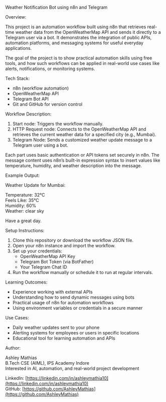 Weather Notification Bot using n8n and Telegram

Overview:

This project is an automation workflow built using n8n that retrieves real-time weather data from the OpenWeatherMap API and sends it directly to a Telegram user via a bot. It demonstrates the integration of public APIs, automation platforms, and messaging systems for useful everyday applications.

The goal of the project is to show practical automation skills using free tools, and how such workflows can be applied in real-world use cases like alerts, notifications, or monitoring systems.

Tech Stack:

- n8n (workflow automation)
- OpenWeatherMap API
- Telegram Bot API
- Git and GitHub for version control

Workflow Description:

1. Start node: Triggers the workflow manually.
2. HTTP Request node: Connects to the OpenWeatherMap API and retrieves the current weather data for a specified city (e.g., Mumbai).
3. Telegram Node: Sends a customized weather update message to a Telegram user using a bot.

Each part uses basic authentication or API tokens set securely in n8n. The message content uses n8n’s built-in expression syntax to insert values like temperature, humidity, and weather description into the message.

Example Output:

Weather Update for Mumbai:

Temperature: 32°C  
Feels Like: 35°C  
Humidity: 60%  
Weather: clear sky

Have a great day.

Setup Instructions:

1. Clone this repository or download the workflow JSON file.
2. Open your n8n instance and import the workflow.
3. Set up your credentials:
   - OpenWeatherMap API Key
   - Telegram Bot Token (via BotFather)
   - Your Telegram Chat ID
4. Run the workflow manually or schedule it to run at regular intervals.

Learning Outcomes:

- Experience working with external APIs
- Understanding how to send dynamic messages using bots
- Practical usage of n8n for automation workflows
- Using environment variables or credentials in a secure manner

Use Cases:

- Daily weather updates sent to your phone
- Alerting systems for employees or users in specific locations
- Educational tool for learning automation and APIs

Author:

Ashley Mathias  
B.Tech CSE (AIML), IPS Academy Indore  
Interested in AI, automation, and real-world project development

LinkedIn: [https://linkedin.com/in/ashleymathia10](https://linkedin.com/in/ashleymathia10)  
GitHub: [https://github.com/AshleyMathias](https://github.com/AshleyMathias)
